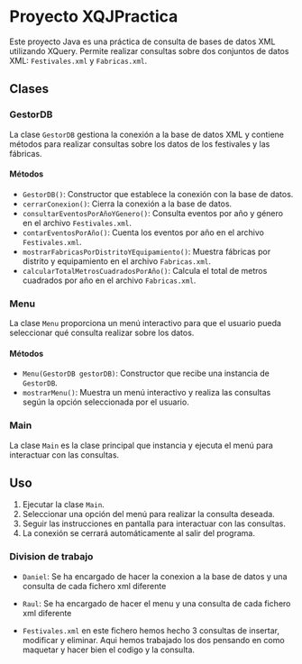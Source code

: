 # Proyecto XQJPractica

Este proyecto Java es una práctica de consulta de bases de datos XML utilizando XQuery. Permite realizar consultas sobre dos conjuntos de datos XML: `Festivales.xml` y `Fabricas.xml`.

## Clases

### GestorDB

La clase `GestorDB` gestiona la conexión a la base de datos XML y contiene métodos para realizar consultas sobre los datos de los festivales y las fábricas.

#### Métodos

- `GestorDB()`: Constructor que establece la conexión con la base de datos.
- `cerrarConexion()`: Cierra la conexión a la base de datos.
- `consultarEventosPorAñoYGenero()`: Consulta eventos por año y género en el archivo `Festivales.xml`.
- `contarEventosPorAño()`: Cuenta los eventos por año en el archivo `Festivales.xml`.
- `mostrarFabricasPorDistritoYEquipamiento()`: Muestra fábricas por distrito y equipamiento en el archivo `Fabricas.xml`.
- `calcularTotalMetrosCuadradosPorAño()`: Calcula el total de metros cuadrados por año en el archivo `Fabricas.xml`.

### Menu

La clase `Menu` proporciona un menú interactivo para que el usuario pueda seleccionar qué consulta realizar sobre los datos.

#### Métodos

- `Menu(GestorDB gestorDB)`: Constructor que recibe una instancia de `GestorDB`.
- `mostrarMenu()`: Muestra un menú interactivo y realiza las consultas según la opción seleccionada por el usuario.

### Main

La clase `Main` es la clase principal que instancia y ejecuta el menú para interactuar con las consultas.

## Uso

1. Ejecutar la clase `Main`.
2. Seleccionar una opción del menú para realizar la consulta deseada.
3. Seguir las instrucciones en pantalla para interactuar con las consultas.
4. La conexión se cerrará automáticamente al salir del programa.

### Division de trabajo

- `Daniel`: Se ha encargado de hacer la conexion a la base de datos y una consulta de cada fichero xml diferente
- `Raul`: Se ha encargado de hacer el menu y una consulta de cada fichero xml diferente

- `Festivales.xml` en este fichero hemos hecho 3 consultas de insertar, modificar y eliminar. Aqui hemos trabajado los dos            pensando en como maquetar y hacer bien el codigo y la consulta.
